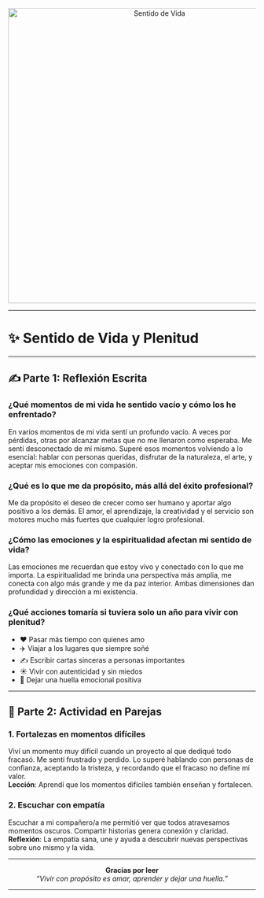 <div align="center">
  <img src="https://i.imgur.com/L2gT9uE.png" alt="Sentido de Vida" width="600"/>
</div>

---

# ✨ **Sentido de Vida y Plenitud**

---

## ✍️ Parte 1: Reflexión Escrita

### **¿Qué momentos de mi vida he sentido vacío y cómo los he enfrentado?**  
En varios momentos de mi vida sentí un profundo vacío. A veces por pérdidas, otras por alcanzar metas que no me llenaron como esperaba. Me sentí desconectado de mí mismo. Superé esos momentos volviendo a lo esencial: hablar con personas queridas, disfrutar de la naturaleza, el arte, y aceptar mis emociones con compasión.

### **¿Qué es lo que me da propósito, más allá del éxito profesional?**  
Me da propósito el deseo de crecer como ser humano y aportar algo positivo a los demás. El amor, el aprendizaje, la creatividad y el servicio son motores mucho más fuertes que cualquier logro profesional.

### **¿Cómo las emociones y la espiritualidad afectan mi sentido de vida?**  
Las emociones me recuerdan que estoy vivo y conectado con lo que me importa. La espiritualidad me brinda una perspectiva más amplia, me conecta con algo más grande y me da paz interior. Ambas dimensiones dan profundidad y dirección a mi existencia.

### **¿Qué acciones tomaría si tuviera solo un año para vivir con plenitud?**  
- ❤️ Pasar más tiempo con quienes amo  
- ✈️ Viajar a los lugares que siempre soñé  
- ✍️ Escribir cartas sinceras a personas importantes  
- ☀️ Vivir con autenticidad y sin miedos  
- 🌱 Dejar una huella emocional positiva  

---

## 💬 Parte 2: Actividad en Parejas

### 1. **Fortalezas en momentos difíciles**  
Viví un momento muy difícil cuando un proyecto al que dediqué todo fracasó. Me sentí frustrado y perdido. Lo superé hablando con personas de confianza, aceptando la tristeza, y recordando que el fracaso no define mi valor.  
**Lección**: Aprendí que los momentos difíciles también enseñan y fortalecen.

### 2. **Escuchar con empatía**  
Escuchar a mi compañero/a me permitió ver que todos atravesamos momentos oscuros. Compartir historias genera conexión y claridad.  
**Reflexión**: La empatía sana, une y ayuda a descubrir nuevas perspectivas sobre uno mismo y la vida.

---

<div align="center">
  <strong>Gracias por leer</strong>  
  <br>  
  <i>“Vivir con propósito es amar, aprender y dejar una huella.”</i>
</div>

---





